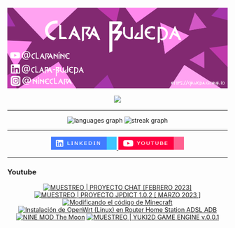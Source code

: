![](assets/20231101_134806_Github-Poster.png)
<div align="center">

<img src="https://profile-counter.glitch.me/CBujeda/count.svg?"  />

</div>
<hr>
<div align="center">
 <!-- <img src="https://github-readme-stats.vercel.app/api?username=CBujeda&hide_title=false&hide_rank=false&show_icons=true&include_all_commits=true&count_private=true&disable_animations=false&theme=dracula&locale=es&hide_border=true&order=1" height="150" alt="stats graph" />-->
  <img src="https://github-readme-stats.vercel.app/api/top-langs?username=CBujeda&locale=es&hide_title=false&layout=compact&card_width=320&langs_count=100&theme=dracula&hide_border=true&order=2" height="150" alt="languages graph" />
  <img src="https://streak-stats.demolab.com?user=CBujeda&locale=es&mode=daily&theme=dracula&hide_border=true&border_radius=5&date_format=j/n[/Y]&order=3" height="150" alt="streak graph"  />
</div>

<hr>

<div align="center" style="margin-top:10px">
  <a href="https://es.linkedin.com/in/clara-bujeda" target="_blank">
    <img src="./assets/badge-linkedin.png" width="150" height="30" alt="linkedin logo"  />
  </a>
  <a href="https://youtube.com/@clarabujeda" target="_blank">
    <img src="./assets/badge-youtube.png" width="150" height="30" alt="youtube logo"  />
  </a>
</div>
<hr>
<div>
<h3> Youtube </h3>
</div>
<div align="center">
<!--NONE-->

 
<!-- BEGIN YOUTUBE-CARDS -->
[![MUESTREO | PROYECTO CHAT [FEBRERO 2023]](https://ytcards.demolab.com/?id=CVvXZFf9vvk&title=MUESTREO+%7C+PROYECTO+CHAT+%5BFEBRERO+2023%5D&lang=en&timestamp=1714215764&background_color=%230d1117&title_color=%23ffffff&stats_color=%23dedede&max_title_lines=1&width=250&border_radius=5 "MUESTREO | PROYECTO CHAT [FEBRERO 2023]")](https://www.youtube.com/watch?v=CVvXZFf9vvk)
[![MUESTREO | PROYECTO JPDICT 1.0.2 [ MARZO 2023 ]](https://ytcards.demolab.com/?id=vKhMiRr1Lro&title=MUESTREO+%7C+PROYECTO+JPDICT+1.0.2+%5B+MARZO+2023+%5D&lang=en&timestamp=1714215725&background_color=%230d1117&title_color=%23ffffff&stats_color=%23dedede&max_title_lines=1&width=250&border_radius=5 "MUESTREO | PROYECTO JPDICT 1.0.2 [ MARZO 2023 ]")](https://www.youtube.com/watch?v=vKhMiRr1Lro)
[![Modificando el código de Minecraft](https://ytcards.demolab.com/?id=6G672SSUPRM&title=Modificando+el+c%C3%B3digo+de+Minecraft&lang=en&timestamp=1714213984&background_color=%230d1117&title_color=%23ffffff&stats_color=%23dedede&max_title_lines=1&width=250&border_radius=5 "Modificando el código de Minecraft")](https://www.youtube.com/watch?v=6G672SSUPRM)
[![Instalación de OpenWrt (Linux) en Router Home Station ADSL ADB](https://ytcards.demolab.com/?id=cymXcuBvoGY&title=Instalaci%C3%B3n+de+OpenWrt+%28Linux%29+en+Router+Home+Station+ADSL+ADB&lang=en&timestamp=1711554734&background_color=%230d1117&title_color=%23ffffff&stats_color=%23dedede&max_title_lines=1&width=250&border_radius=5 "Instalación de OpenWrt (Linux) en Router Home Station ADSL ADB")](https://www.youtube.com/watch?v=cymXcuBvoGY)
[![NINE MOD The Moon](https://ytcards.demolab.com/?id=t67p5K9XJ84&title=NINE+MOD+The+Moon&lang=en&timestamp=1703438109&background_color=%230d1117&title_color=%23ffffff&stats_color=%23dedede&max_title_lines=1&width=250&border_radius=5 "NINE MOD The Moon")](https://www.youtube.com/watch?v=t67p5K9XJ84)
[![MUESTREO | YUKI2D GAME ENGINE v.0.0.1](https://ytcards.demolab.com/?id=ocNMSXupkqQ&title=MUESTREO+%7C+YUKI2D+GAME+ENGINE+v.0.0.1&lang=en&timestamp=1703435994&background_color=%230d1117&title_color=%23ffffff&stats_color=%23dedede&max_title_lines=1&width=250&border_radius=5 "MUESTREO | YUKI2D GAME ENGINE v.0.0.1")](https://www.youtube.com/watch?v=ocNMSXupkqQ)
<!-- END YOUTUBE-CARDS -->



<!--NONE-->
</div>
